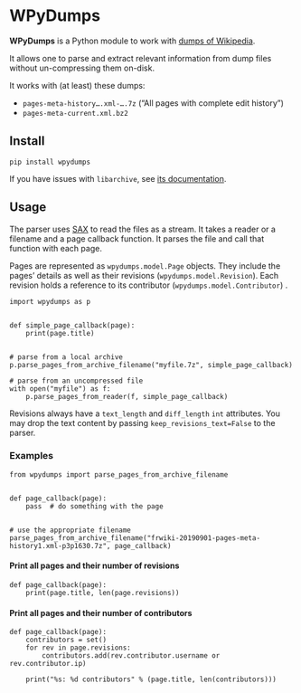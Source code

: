 # WPyDumps

**WPyDumps** is a Python module to work with [dumps of Wikipedia][dumps].

It allows one to parse and extract relevant information from dump files without un-compressing them on-disk.

It works with (at least) these dumps:

- `pages-meta-history….xml-….7z` (“All pages with complete edit history”)
- `pages-meta-current.xml.bz2`

[dumps]: https://dumps.wikimedia.org

## Install

    pip install wpydumps

If you have issues with `libarchive`, see [its documentation](https://github.com/dsoprea/PyEasyArchive?tab=readme-ov-file#notes).

## Usage

The parser uses [SAX][] to read the files as a stream. It takes a reader or a filename and a page callback function. It
parses the file and call that function with each page.

Pages are represented as `wpydumps.model.Page` objects. They include the pages’ details as well as their
revisions (`wpydumps.model.Revision`). Each revision holds a reference to its contributor (`wpydumps.model.Contributor`)
.

```python3
import wpydumps as p


def simple_page_callback(page):
    print(page.title)


# parse from a local archive
p.parse_pages_from_archive_filename("myfile.7z", simple_page_callback)

# parse from an uncompressed file
with open("myfile") as f:
    p.parse_pages_from_reader(f, simple_page_callback)
```

Revisions always have a `text_length` and `diff_length` `int` attributes. You may drop the text content by
passing `keep_revisions_text=False` to the parser.

[SAX]: https://docs.python.org/3.6/library/xml.sax.html

### Examples

```python3
from wpydumps import parse_pages_from_archive_filename


def page_callback(page):
    pass  # do something with the page


# use the appropriate filename
parse_pages_from_archive_filename("frwiki-20190901-pages-meta-history1.xml-p3p1630.7z", page_callback)
```

#### Print all pages and their number of revisions

```python3
def page_callback(page):
    print(page.title, len(page.revisions))
```

#### Print all pages and their number of contributors

```python3
def page_callback(page):
    contributors = set()
    for rev in page.revisions:
        contributors.add(rev.contributor.username or rev.contributor.ip)

    print("%s: %d contributors" % (page.title, len(contributors)))
```
